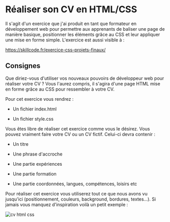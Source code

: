 # Réaliser son CV en HTML/CSS

Il s'agit d'un exercice que j'ai produit en tant que formateur en développement web pour permettre aux apprenants de baliser une page de manière basique, positionner les éléments grâce au CSS et leur appliquer une mise en forme simple. L'exercice est aussi visible à :

https://skillcode.fr/exercice-css-projets-finaux/

## Consignes

Que diriez-vous d'utiliser vos nouveaux pouvoirs de développeur web pour réaliser votre CV ? Vous l'aurez compris, il s'agira d'une page HTML mise en forme grâce au CSS pour ressembler à votre CV.

Pour cet exercice vous rendrez :

- Un fichier index.html

- Un fichier style.css

Vous êtes libre de réaliser cet exercice comme vous le désirez. Vous pouvez vraiment faire votre CV ou un CV fictif. Celui-ci devra contenir :

- Un titre

- Une phrase d'accroche

- Une partie expériences

- Une partie formation

- Une partie coordonnées, langues, compétences, loisirs etc

Pour réaliser cet exercice vous utiliserez tout ce que nous avons vu jusqu'ici (positionnement, couleurs, background, bordures, textes...). Si jamais vous manquez d'inspiration voilà un petit exemple :

![cv html css](https://trello-attachments.s3.amazonaws.com/5859370f5e4809987f4007d2/587e22957d0b1127247ba98b/d675453359ab549cf4841520ec3b28d6/CV.png)
